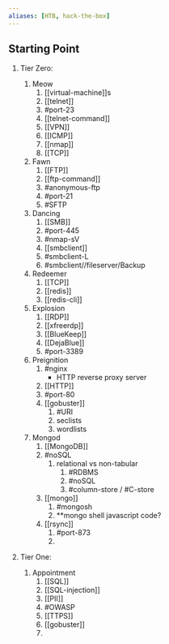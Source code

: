 ```yaml
---
aliases: [HTB, hack-the-box]
---
```

## Starting Point

1. Tier Zero:
	1. Meow
		1. [[virtual-machine]]s
		2. [[telnet]] 
		3. #port-23 
		4. [[telnet-command]]
		5. [[VPN]]
		6. [[ICMP]]
		7. [[nmap]] 
		8. [[TCP]]
	2. Fawn
		1. [[FTP]]
		2. [[ftp-command]]
		3. #anonymous-ftp 
		4. #port-21 
		5. #SFTP
	3. Dancing
		1. [[SMB]]
		2. #port-445
		3. #nmap-sV 
		4. [[smbclient]]
		5. #smbclient-L 
		6. #smbclient//fileserver/Backup 
	3. Redeemer
		1. [[TCP]]
		2. [[redis]]
		3. [[redis-cli]]
	4. Explosion
		1. [[RDP]]
		2. [[xfreerdp]]
		3. [[BlueKeep]]
		4. [[DejaBlue]]
		5. #port-3389 
	5. Preignition
		1. #nginx
			- HTTP reverse proxy server
		2. [[HTTP]]
		3. #port-80 
		4. [[gobuster]] 
			1. #URI
			2. seclists
			3. wordlists
	6. Mongod
		1. [[MongoDB]]
		2. #noSQL
			1. relational vs non-tabular
				1. #RDBMS 
				2. #noSQL 
				3. #column-store / #C-store
		3. [[mongo]]
			1. #mongosh
			2. **mongo shell javascript code?
		4. [[rsync]]
			1. #port-873
			2. 


2. Tier One:
	1. Appointment
		1. [[SQL]]
		2. [[SQL-injection]]
		3. [[PII]]
		4. #OWASP
		5. [[TTPS]]
		6. [[gobuster]]
		7. 